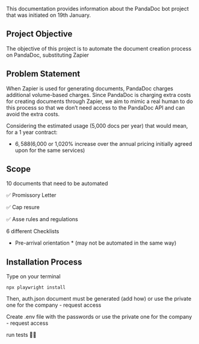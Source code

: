 This documentation provides information about the PandaDoc bot project that was initiated on 19th January.

## Project Objective
The objective of this project is to automate the document creation process on PandaDoc, substituting Zapier

## Problem Statement
When Zapier is used for generating documents, PandaDoc charges additional volume-based charges. Since PandaDoc is charging extra costs for creating documents through Zapier, we aim to mimic a real human to do this process so that we don’t need access to the PandaDoc API and can avoid the extra costs.

Considering the estimated usage (5,000 docs per year) that would mean, for a 1 year contract:

- $6,588 ($6,000 or 1,020% increase over the annual pricing initially agreed upon for the same services)

## Scope 

10 documents that need to be automated

✅ Promissory Letter

✅ Cap resure

✅ Asse rules and regulations

6 different Checklists

* Pre-arrival orientation * (may not be automated in the same way)

## Installation Process

Type on your terminal

```console
npx playwright install
```

Then, auth.json document must be generated (add how) or use the private one for the company - request access

Create .env file with the passwords or use the private one for the company - request access 

run tests 🙌🏼

